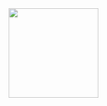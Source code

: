 <div align="center">
  <a href="https://github.com/HovenDrak">
    
  <img height="180em" src="https://github-readme-stats.vercel.app/api/top-langs/?username=HovenDrak&layout=compact&langs_count=7&theme=buefy"/>
   
</div>
<div style="display: inline_block"><br>
